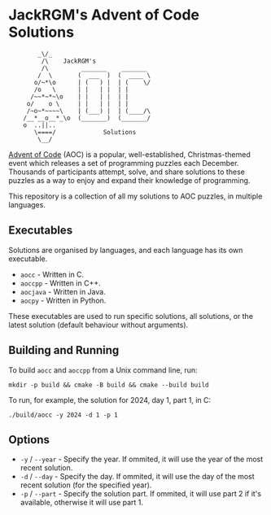 # JackRGM's Advent of Code Solutions

            _\/_ 
             /\    JackRGM's
             /\         _______    _______ 
            /  \       (  ___  )  (  ____ \
           o/~*\o      | (   ) |  | (    \/
           /o   \      | |   | |  | |      
          /~~*~*~\o    | |   | |  | |      
         o/    o \     | |   | |  | |      
         /~o~*~~~~\    | (___) |  | (____/\
        /__*__o__*_\o  (_______)  (_______/
        o  ..||..
           \====/             Solutions
            \__/

[Advent of Code](https://adventofcode.com/2023/about) (AOC) is a popular, well-established, Christmas-themed event which releases a set of programming puzzles each December. Thousands of participants attempt, solve, and share solutions to these puzzles as a way to enjoy and expand their knowledge of programming.

This repository is a collection of all my solutions to AOC puzzles, in multiple languages.

## Executables

Solutions are organised by languages, and each language has its own executable.

* `aocc` - Written in C.
* `aoccpp` - Written in C++.
* `aocjava` - Written in Java.
* `aocpy` - Written in Python.

These executables are used to run specific solutions, all solutions, or the latest solution (default behaviour without arguments).

## Building and Running

To build `aocc` and `aoccpp` from a Unix command line, run:

    mkdir -p build && cmake -B build && cmake --build build

To run, for example, the solution for 2024, day 1, part 1, in C:

    ./build/aocc -y 2024 -d 1 -p 1

## Options

* `-y` / `--year` - Specify the year. If ommited, it will use the year of the most recent solution.
* `-d` / `--day` - Specify the day. If ommited, it will use the day of the most recent solution (for the specified year).
* `-p` / `--part` - Specify the solution part. If ommited, it will use part 2 if it's available, otherwise it will use part 1.
